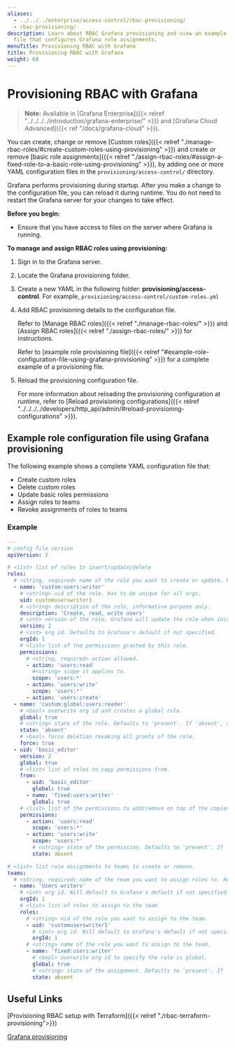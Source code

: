 ```yaml
---
aliases:
  - ../../../enterprise/access-control/rbac-provisioning/
  - rbac-provisioning/
description: Learn about RBAC Grafana provisioning and view an example YAML provisioning
  file that configures Grafana role assignments.
menuTitle: Provisioning RBAC with Grafana
title: Provisioning RBAC with Grafana
weight: 60
---
```


# Provisioning RBAC with Grafana

> **Note:** Available in [Grafana Enterprise]({{< relref "../../../../introduction/grafana-enterprise/" >}}) and [Grafana Cloud Advanced]({{< ref "/docs/grafana-cloud" >}}).

You can create, change or remove [Custom roles]({{< relref "./manage-rbac-roles/#create-custom-roles-using-provisioning" >}}) and create or remove [basic role assignments]({{< relref "./assign-rbac-roles/#assign-a-fixed-role-to-a-basic-role-using-provisioning" >}}), by adding one or more YAML configuration files in the `provisioning/access-control/` directory.

Grafana performs provisioning during startup. After you make a change to the configuration file, you can reload it during runtime. You do not need to restart the Grafana server for your changes to take effect.

**Before you begin:**

- Ensure that you have access to files on the server where Grafana is running.

**To manage and assign RBAC roles using provisioning:**

1. Sign in to the Grafana server.

1. Locate the Grafana provisioning folder.

1. Create a new YAML in the following folder: **provisioning/access-control**. For example, `provisioning/access-control/custom-roles.yml`

1. Add RBAC provisioning details to the configuration file.

   Refer to [Manage RBAC roles]({{< relref "./manage-rbac-roles/" >}}) and [Assign RBAC roles]({{< relref "./assign-rbac-roles/" >}}) for instructions.

   Refer to [example role provisioning file]({{< relref "#example-role-configuration-file-using-grafana-provisioning" >}}) for a complete example of a provisioning file.

1. Reload the provisioning configuration file.

   For more information about reloading the provisioning configuration at runtime, refer to [Reload provisioning configurations]({{< relref "../../../../developers/http_api/admin/#reload-provisioning-configurations" >}}).

## Example role configuration file using Grafana provisioning

The following example shows a complete YAML configuration file that:

- Create custom roles
- Delete custom roles
- Update basic roles permissions
- Assign roles to teams
- Revoke assignments of roles to teams

### Example

```yaml
---
# config file version
apiVersion: 2

# <list> list of roles to insert/update/delete
roles:
  # <string, required> name of the role you want to create or update. Required.
  - name: 'custom:users:writer'
    # <string> uid of the role. Has to be unique for all orgs.
    uid: customuserswriter1
    # <string> description of the role, informative purpose only.
    description: 'Create, read, write users'
    # <int> version of the role, Grafana will update the role when increased.
    version: 2
    # <int> org id. Defaults to Grafana's default if not specified.
    orgId: 1
    # <list> list of the permissions granted by this role.
    permissions:
      # <string, required> action allowed.
      - action: 'users:read'
        #<string> scope it applies to.
        scope: 'users:*'
      - action: 'users:write'
        scope: 'users:*'
      - action: 'users:create'
  - name: 'custom:global:users:reader'
    # <bool> overwrite org id and creates a global role.
    global: true
    # <string> state of the role. Defaults to 'present'. If 'absent', role will be deleted.
    state: 'absent'
    # <bool> force deletion revoking all grants of the role.
    force: true
  - uid: 'basic_editor'
    version: 2
    global: true
    # <list> list of roles to copy permissions from.
    from:
      - uid: 'basic_editor'
        global: true
      - name: 'fixed:users:writer'
        global: true
    # <list> list of the permissions to add/remove on top of the copied ones.
    permissions:
      - action: 'users:read'
        scope: 'users:*'
      - action: 'users:write'
        scope: 'users:*'
        # <string> state of the permission. Defaults to 'present'. If 'absent', the permission will be removed.
        state: absent

# <list> list role assignments to teams to create or remove.
teams:
  # <string, required> name of the team you want to assign roles to. Required.
  - name: 'Users writers'
    # <int> org id. Will default to Grafana's default if not specified.
    orgId: 1
    # <list> list of roles to assign to the team
    roles:
      # <string> uid of the role you want to assign to the team.
      - uid: 'customuserswriter1'
        # <int> org id. Will default to Grafana's default if not specified.
        orgId: 1
      # <string> name of the role you want to assign to the team.
      - name: 'fixed:users:writer'
        # <bool> overwrite org id to specify the role is global.
        global: true
        # <string> state of the assignment. Defaults to 'present'. If 'absent', the assignment will be revoked.
        state: absent
```

## Useful Links

[Provisioning RBAC setup with Terraform]({{< relref "./rbac-terraform-provisioning">}})

[Grafana provisioning](https://grafana.com/docs/grafana/latest/administration/provisioning/)
